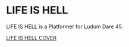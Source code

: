 # LIFE IS HELL

LIFE IS HELL is a Platformer for Ludum Dare 45.

[LIFE IS HELL COVER](https://raw.githubusercontent.com/rolfschmidt/life-is-hell/master/concept/assets/cover_500_400.png)